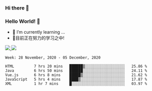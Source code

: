 ### Hi there 👋
### Hello World! 🙌

- 🌱 I’m currently learning ...
- 📖目前正在努力的学习之中!

<a href="https://github.com/anuraghazra/github-readme-stats">
  <img src="https://github-readme-stats.vercel.app/api?username=keyboardWithDream&show_icons=true&repo=github-readme-stats" />
</a>
<a href="https://github.com/anuraghazra/convoychat">
  <img src="https://github-readme-stats.vercel.app/api/top-langs/?username=keyboardWithDream&layout=compact&repo=convoychat" />
</a>



<!--START_SECTION:waka-->
```text
Week: 28 November, 2020 - 05 December, 2020

HTML         7 hrs 20 mins   ██████▒░░░░░░░░░░░░░░░░░░   25.86 % 
Java         6 hrs 50 mins   ██████░░░░░░░░░░░░░░░░░░░   24.11 % 
Vue.js       6 hrs 8 mins    █████▒░░░░░░░░░░░░░░░░░░░   21.62 % 
JavaScript   5 hrs 4 mins    ████▒░░░░░░░░░░░░░░░░░░░░   17.87 % 
XML          1 hr 7 mins     █░░░░░░░░░░░░░░░░░░░░░░░░   03.97 % 
```
<!--END_SECTION:waka-->
